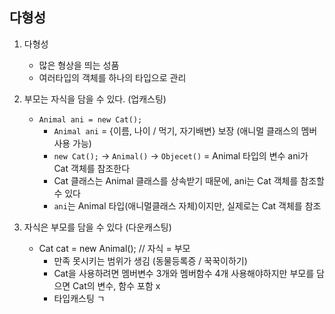## 다형성

1. 다형성
   - 많은 형상을 띄는 성품
   - 여러타입의 객체를 하나의 타입으로 관리

     
2. 부모는 자식을 담을 수 있다. (업캐스팅)
   - `Animal ani = new Cat();`
     - `Animal ani`  = {이름, 나이 / 먹기, 자기배변} 보장 (애니멀 클래스의 멤버 사용 가능)
     - `new Cat();` → `Animal()` → `Objecet()` =  Animal 타입의 변수 ani가 Cat 객체를 참조한다
     - Cat 클래스는 Animal 클래스를 상속받기 때문에, ani는 Cat 객체를 참조할 수 있다
     - `ani`는 Animal 타입(애니멀클래스 자체)이지만, 실제로는 Cat 객체를 참조

       
3. 자식은 부모를 담을 수 있다 (다운캐스팅)
   - Cat cat = new Animal(); // 자식 = 부모 
     - 만족 못시키는 범위가 생김 (동물등록증 / 꾹꾹이하기)
     - Cat을 사용하려면 멤버변수 3개와 멤버함수 4개 사용해야하지만 부모를 담으면 Cat의 변수, 함수 포함 x
     - 타입캐스팅 ㄱ
